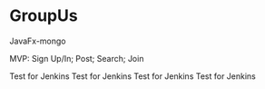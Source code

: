 # GroupUs

JavaFx-mongo

MVP: Sign Up/In; Post; Search; Join

Test for Jenkins
Test for Jenkins
Test for Jenkins
Test for Jenkins
